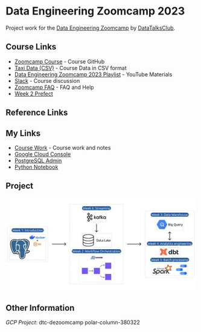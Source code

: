 # Data Engineering Zoomcamp 2023

Project work for the [Data Engineering Zoomcamp](https://github.com/DataTalksClub/data-engineering-zoomcamp)
by [DataTalksClub](https://datatalks.club/).

## Course Links
* [Zoomcamp Course](https://github.com/DataTalksClub/data-engineering-zoomcamp) - Course GitHub
* [Taxi Data (CSV)](https://github.com/DataTalksClub/nyc-tlc-data) - Course Data in CSV format
* [Data Engineering Zoomcamp 2023 Playlist](https://www.youtube.com/playlist?list=PL3MmuxUbc_hJed7dXYoJw8DoCuVHhGEQb) - YouTube Materials
* [Slack](https://app.slack.com/client/T01ATQK62F8/C01FABYF2RG?selected_team_id=T01ATQK62F8) - Course discussion
* [Zoomcamp FAQ](https://docs.google.com/document/d/19bnYs80DwuUimHM65UV3sylsCn2j1vziPOwzBwQrebw/edit) -  FAQ and Help
* [Week 2 Prefect](https://github.com/discdiver/prefect-zoomcamp)

## Reference Links

## My Links
* [Course Work](https://github.com/GaryFurash/2023-dezoomcamp) - Course work and notes
* [Google Cloud Console](https://console.cloud.google.com/getting-started?project=polar-column-380322)
* [PostgreSQL Admin](http://localhost:8080/browser/)
* [Python Notebook](http://localhost:8888/tree)

## Project

![    ](images/w0s01.jpeg)

## Other Information
*GCP Project*: dtc-dezoomcamp polar-column-380322